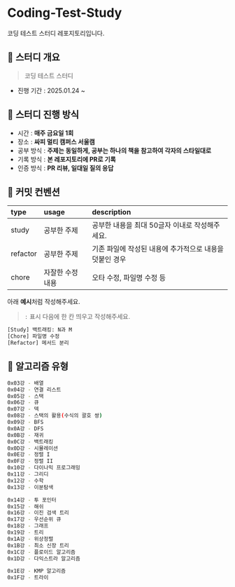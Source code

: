 # Coding-Test-Study
코딩 테스트 스터디 레포지토리입니다.

## 🐣 스터디 개요
> 코딩 테스트 스터디
* 진행 기간 : 2025.01.24 ~ 
## 🧩 스터디 진행 방식

* 시간 : **매주 금요일 1회** 
* 장소 : **싸피 멀티 캠퍼스 서울캠**
* 공부 방식 : **주제는 동일하게, 공부는 하나의 책을 참고하여 각자의 스타일대로** 
* 기록 방식 : **본 레포지토리에 PR로 기록** 
* 인증 방식 : **PR 리뷰, 일대일 질의 응답**

## 👾 커밋 컨벤션
|type|usage|description|
|:---|:---|:---|
|study| 공부한 주제 | 공부한 내용을 최대 50글자 이내로 작성해주세요.|
|refactor| 공부한 주제 | 기존 파일에 작성된 내용에 추가적으로 내용을 덧붙인 경우 |
|chore| 자잘한 수정 내용 | 오타 수정, 파일명 수정 등 |

아래 **예시**처럼 작성해주세요.
> `:` 표시 다음에 한 칸 띄우고 작성해주세요.
```` bash
[Study] 백트래킹: N과 M
[Chore] 파일명 수정
[Refactor] 메서드 분리
````

## 📍 알고리즘 유형
```` bash
0x03강 - 배열
0x04강 - 연결 리스트
0x05강 - 스택
0x06강 - 큐
0x07강 - 덱
0x08강 - 스택의 활용(수식의 괄호 쌍)
0x09강 - BFS
0x0A강 - DFS
0x0B강 - 재귀
0x0C강 - 백트래킹
0x0D강 - 시뮬레이션
0x0E강 - 정렬 I
0x0F강 - 정렬 II
0x10강 - 다이나믹 프로그래밍
0x11강 - 그리디
0x12강 - 수학
0x13강 - 이분탐색

0x14강 - 투 포인터
0x15강 - 해쉬
0x16강 - 이진 검색 트리
0x17강 - 우선순위 큐
0x18강 - 그래프
0x19강 - 트리
0x1A강 - 위상정렬
0x1B강 - 최소 신장 트리
0x1C강 - 플로이드 알고리즘
0x1D강 - 다익스트라 알고리즘

0x1E강 - KMP 알고리즘 
0x1F강 - 트라이
````
